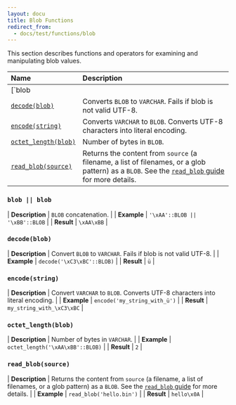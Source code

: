 ```yaml
---
layout: docu
title: Blob Functions
redirect_from:
  - docs/test/functions/blob
---
```


This section describes functions and operators for examining and manipulating blob values.

<!-- markdownlint-disable MD056 -->

| Name | Description |
|:--|:-------|
| [`blob || blob`](#blob--blob) | Blob concatenation. |
| [`decode(blob)`](#decodeblob) | Converts `BLOB` to `VARCHAR`. Fails if blob is not valid UTF-8. |
| [`encode(string)`](#encodestring) | Converts `VARCHAR` to `BLOB`. Converts UTF-8 characters into literal encoding. |
| [`octet_length(blob)`](#octet_lengthblob) | Number of bytes in `BLOB`. |
| [`read_blob(source)`](#read_blobsource) | Returns the content from `source` (a filename, a list of filenames, or a glob pattern) as a `BLOB`. See the [`read_blob` guide](../../guides/file_formats/read_file#read_blob) for more details. |

<!-- markdownlint-enable MD056 -->

### `blob || blob`

<div class="nostroke_table"></div>

| **Description** | `BLOB` concatenation. |
| **Example** | `'\xAA'::BLOB || '\xBB'::BLOB` |
| **Result** | `\xAA\xBB` |

### `decode(blob)`

<div class="nostroke_table"></div>

| **Description** | Convert `BLOB` to `VARCHAR`. Fails if blob is not valid UTF-8. |
| **Example** | `decode('\xC3\xBC'::BLOB)` |
| **Result** | `ü` |

### `encode(string)`

<div class="nostroke_table"></div>

| **Description** | Convert `VARCHAR` to `BLOB`. Converts UTF-8 characters into literal encoding. |
| **Example** | `encode('my_string_with_ü')` |
| **Result** | `my_string_with_\xC3\xBC` |

### `octet_length(blob)`

<div class="nostroke_table"></div>

| **Description** | Number of bytes in `VARCHAR`. |
| **Example** | `octet_length('\xAA\xBB'::BLOB)` |
| **Result** | `2` |

### `read_blob(source)`

<div class="nostroke_table"></div>

| **Description** | Returns the content from `source` (a filename, a list of filenames, or a glob pattern) as a `BLOB`. See the [`read_blob` guide](../../guides/file_formats/read_file#read_blob) for more details. |
| **Example** | `read_blob('hello.bin')` |
| **Result** | `hello\x0A` |
